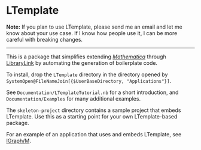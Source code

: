 # LTemplate

**Note:** If you plan to use LTemplate, please send me an email and let me know about your use case. If I know how people use it, I can be more careful with breaking changes.

----

This is a package that simplifies extending [_Mathematica_][1] through [LibraryLink][2] by automating the generation of boilerplate code.

To install, drop the `LTemplate` directory in the directory opened by `SystemOpen@FileNameJoin[{$UserBaseDirectory, "Applications"}]`.

See `Documentation/LTemplateTutorial.nb` for a short introduction, and `Documentation/Examples` for many additional examples.

The `skeleton-project` directory contains a sample project that embeds LTemplate. Use this as a starting point for your own LTemplate-based package.

For an example of an application that uses and embeds LTemplate, see [IGraph/M][3].

 [1]: http://www.wolfram.com/mathematica/
 [2]: https://reference.wolfram.com/language/LibraryLink/tutorial/Overview.html
 [3]: https://github.com/szhorvat/IGraphM
